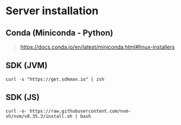 # Server installation

## Conda (Miniconda - Python)

> https://docs.conda.io/en/latest/miniconda.html#linux-installers


## SDK (JVM)
```
curl -s "https://get.sdkman.io" | zsh
```


## SDK (JS)
```
curl -o- https://raw.githubusercontent.com/nvm-sh/nvm/v0.35.3/install.sh | bash
```
